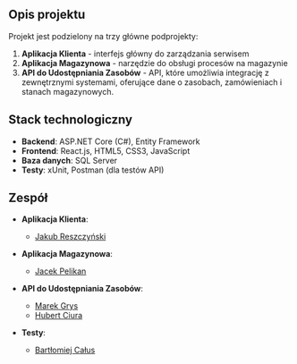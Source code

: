 ## Opis projektu

Projekt jest podzielony na trzy główne podprojekty:
1. **Aplikacja Klienta** - interfejs główny do zarządzania serwisem
2. **Aplikacja Magazynowa** - narzędzie do obsługi procesów na magazynie
3. **API do Udostępniania Zasobów** - API, które umożliwia integrację z zewnętrznymi systemami, oferujące dane o zasobach, zamówieniach i stanach magazynowych.

## Stack technologiczny

- **Backend**: ASP.NET Core (C#), Entity Framework
- **Frontend**: React.js, HTML5, CSS3, JavaScript
- **Baza danych**: SQL Server
- **Testy**: xUnit, Postman (dla testów API)

## Zespół

- **Aplikacja Klienta**: 
  - [Jakub Reszczyński](https://github.com/JakubReszczynski)
  
- **Aplikacja Magazynowa**: 
  - [Jacek Pelikan](https://github.com/Jacek912)

- **API do Udostępniania Zasobów**: 
  - [Marek Grys](https://github.com/MarekGrys)
  - [Hubert Ciura](https://github.com/HubertCiura)

- **Testy**:
  - [Bartłomiej Całus](https://github.com/BartlomiejCalus)
